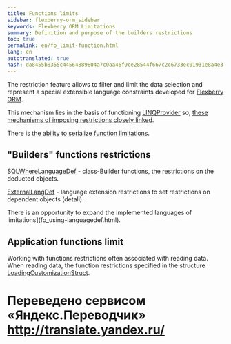 ```yaml
--- 
title: Functions limits 
sidebar: flexberry-orm_sidebar 
keywords: Flexberry ORM Limitations 
summary: Definition and purpose of the builders restrictions 
toc: true 
permalink: en/fo_limit-function.html 
lang: en 
autotranslated: true 
hash: da8455b8355c44564889804a7c0aa46f9ce28544f667c2c6733ec01931e8a4e3 
--- 
```


The restriction feature allows to filter and limit the data selection and represent a special extensible language constraints developed for [Flexberry ORM](fo_flexberry-orm.html). 

This mechanism lies in the basis of functioning [LINQProvider](fo_linq-provider.html) so, [these mechanisms of imposing restrictions closely linked](fo_limitation.html). 

There is [the ability to serialize function limitations](fo_limit-function-serialization.html). 

## "Builders" functions restrictions 

[SQLWhereLanguageDef](fo_function-list.html) - class-Builder functions, the restrictions on the deducted objects. 

[ExternalLangDef](fo_external-lang-def.html) - language extension restrictions to set restrictions on dependent objects (detali). 

There is an opportunity to expand the implemented languages of limitations](fo_using-languagedef.html). 

## Application functions limit 

Working with functions restrictions often associated with reading data. When reading data, the function restrictions specified in the structure [LoadingCustomizationStruct](fo_loading-customization-struct.html). 



 # Переведено сервисом «Яндекс.Переводчик» http://translate.yandex.ru/